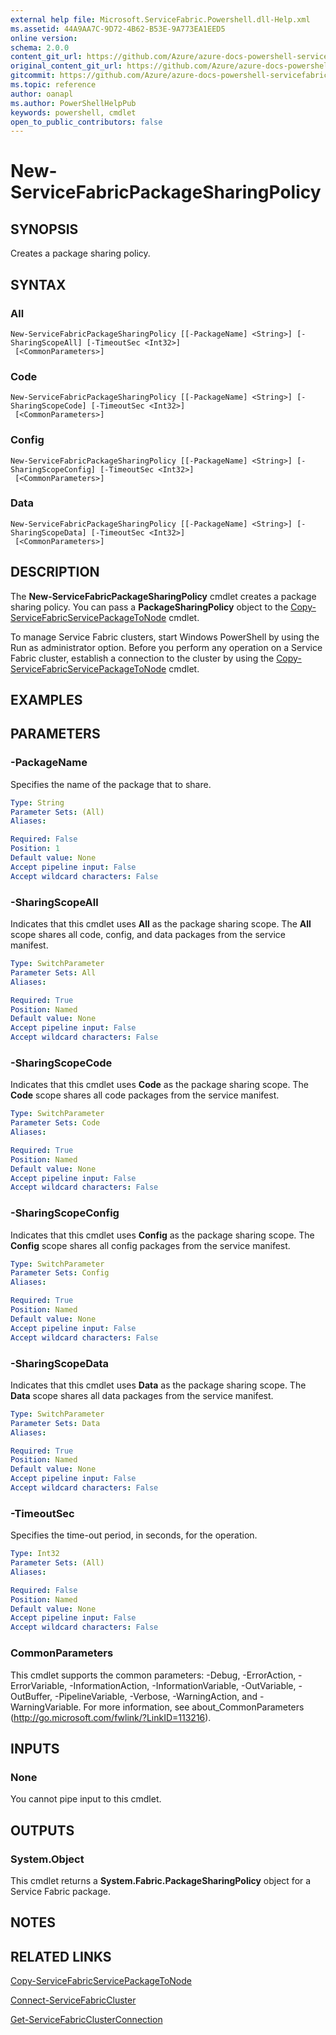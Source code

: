 ```yaml
---
external help file: Microsoft.ServiceFabric.Powershell.dll-Help.xml
ms.assetid: 44A9AA7C-9D72-4B62-B53E-9A773EA1EED5
online version:
schema: 2.0.0
content_git_url: https://github.com/Azure/azure-docs-powershell-servicefabric/blob/master/service-fabric-cmdlets/ServiceFabric/vlatest/New-ServiceFabricPackageSharingPolicy.md
original_content_git_url: https://github.com/Azure/azure-docs-powershell-servicefabric/blob/master/service-fabric-cmdlets/ServiceFabric/vlatest/New-ServiceFabricPackageSharingPolicy.md
gitcommit: https://github.com/Azure/azure-docs-powershell-servicefabric/blob/
ms.topic: reference
author: oanapl
ms.author: PowerShellHelpPub
keywords: powershell, cmdlet
open_to_public_contributors: false
---
```


# New-ServiceFabricPackageSharingPolicy

## SYNOPSIS
Creates a package sharing policy.

## SYNTAX

### All
```
New-ServiceFabricPackageSharingPolicy [[-PackageName] <String>] [-SharingScopeAll] [-TimeoutSec <Int32>]
 [<CommonParameters>]
```

### Code
```
New-ServiceFabricPackageSharingPolicy [[-PackageName] <String>] [-SharingScopeCode] [-TimeoutSec <Int32>]
 [<CommonParameters>]
```

### Config
```
New-ServiceFabricPackageSharingPolicy [[-PackageName] <String>] [-SharingScopeConfig] [-TimeoutSec <Int32>]
 [<CommonParameters>]
```

### Data
```
New-ServiceFabricPackageSharingPolicy [[-PackageName] <String>] [-SharingScopeData] [-TimeoutSec <Int32>]
 [<CommonParameters>]
```

## DESCRIPTION
The **New-ServiceFabricPackageSharingPolicy** cmdlet creates a package sharing policy.
You can pass a **PackageSharingPolicy** object to the [Copy-ServiceFabricServicePackageToNode](.\Copy-ServiceFabricServicePackageToNode.md) cmdlet.

To manage Service Fabric clusters, start Windows PowerShell by using the Run as administrator option.
Before you perform any operation on a Service Fabric cluster, establish a connection to the cluster by using the [Copy-ServiceFabricServicePackageToNode](./Copy-ServiceFabricServicePackageToNode.md) cmdlet.

## EXAMPLES

## PARAMETERS

### -PackageName
Specifies the name of the package that to share.

```yaml
Type: String
Parameter Sets: (All)
Aliases: 

Required: False
Position: 1
Default value: None
Accept pipeline input: False
Accept wildcard characters: False
```

### -SharingScopeAll
Indicates that this cmdlet uses **All** as the package sharing scope.
The **All** scope shares all code, config, and data packages from the service manifest.

```yaml
Type: SwitchParameter
Parameter Sets: All
Aliases: 

Required: True
Position: Named
Default value: None
Accept pipeline input: False
Accept wildcard characters: False
```

### -SharingScopeCode
Indicates that this cmdlet uses **Code** as the package sharing scope.
The **Code** scope shares all code packages from the service manifest.

```yaml
Type: SwitchParameter
Parameter Sets: Code
Aliases: 

Required: True
Position: Named
Default value: None
Accept pipeline input: False
Accept wildcard characters: False
```

### -SharingScopeConfig
Indicates that this cmdlet uses **Config** as the package sharing scope.
The **Config** scope shares all config packages from the service manifest.

```yaml
Type: SwitchParameter
Parameter Sets: Config
Aliases: 

Required: True
Position: Named
Default value: None
Accept pipeline input: False
Accept wildcard characters: False
```

### -SharingScopeData
Indicates that this cmdlet uses **Data** as the package sharing scope.
The **Data** scope shares all data packages from the service manifest.

```yaml
Type: SwitchParameter
Parameter Sets: Data
Aliases: 

Required: True
Position: Named
Default value: None
Accept pipeline input: False
Accept wildcard characters: False
```

### -TimeoutSec
Specifies the time-out period, in seconds, for the operation.

```yaml
Type: Int32
Parameter Sets: (All)
Aliases: 

Required: False
Position: Named
Default value: None
Accept pipeline input: False
Accept wildcard characters: False
```

### CommonParameters
This cmdlet supports the common parameters: -Debug, -ErrorAction, -ErrorVariable, -InformationAction, -InformationVariable, -OutVariable, -OutBuffer, -PipelineVariable, -Verbose, -WarningAction, and -WarningVariable. For more information, see about_CommonParameters (http://go.microsoft.com/fwlink/?LinkID=113216).

## INPUTS

### None
You cannot pipe input to this cmdlet.

## OUTPUTS

### System.Object
This cmdlet returns a **System.Fabric.PackageSharingPolicy** object for a Service Fabric package.

## NOTES

## RELATED LINKS

[Copy-ServiceFabricServicePackageToNode](./Copy-ServiceFabricServicePackageToNode.md)

[Connect-ServiceFabricCluster](./Connect-ServiceFabricCluster.md)

[Get-ServiceFabricClusterConnection](./Get-ServiceFabricClusterConnection.md)
